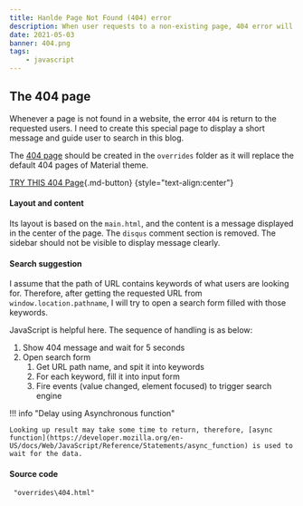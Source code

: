 ```yaml
---
title: Hanlde Page Not Found (404) error
description: When user requests to a non-existing page, 404 error will be returned. We can reponse to users a customized page to notify about the error, and we also can show some search result of what they are looking for.
date: 2021-05-03
banner: 404.png
tags:
    - javascript
---
```




## The 404 page

Whenever a page is not found in a website, the error `404` is return to the requested users. I need to create this special page to display a short message and guide user to search in this blog.

The [404 page](/404) should be created in the `overrides` folder as it will replace the default 404 pages of Material theme.

[TRY THIS 404 Page](/404){.md-button}
{style="text-align:center"}

#### Layout and content

Its layout is based on the `main.html`, and the content is a message displayed in the center of the page. The `disqus` comment section is removed. The sidebar should not be visible to display message clearly.

#### Search suggestion

I assume that the path of URL contains keywords of what users are looking for. Therefore, after getting the requested URL from `window.location.pathname`, I will try to open a search form filled with those keywords.

JavaScript is helpful here. The sequence of handling is as below:

1. Show 404 message and wait for 5 seconds
2. Open search form
   1. Get URL path name, and spit it into keywords
   2. For each keyword, fill it into input form
   3. Fire events (value changed, element focused) to trigger search engine

!!! info "Delay using Asynchronous function"

    Looking up result may take some time to return, therefore, [async function](https://developer.mozilla.org/en-US/docs/Web/JavaScript/Reference/Statements/async_function) is used to wait for the data.

#### Source code

``` html title="overrides\404.html"
 "overrides\404.html"
```

